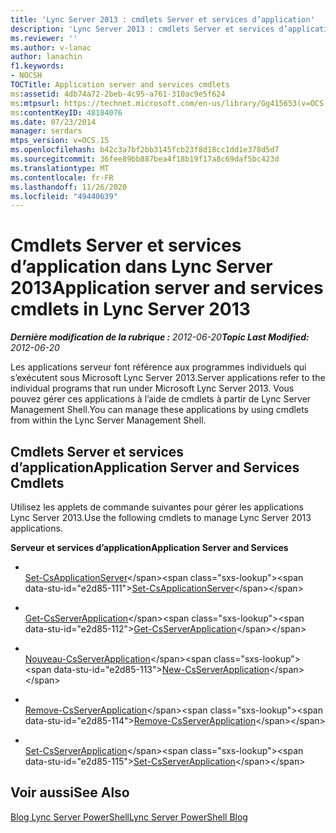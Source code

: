 ```yaml
---
title: 'Lync Server 2013 : cmdlets Server et services d’application'
description: 'Lync Server 2013 : cmdlets Server et services d’application.'
ms.reviewer: ''
ms.author: v-lanac
author: lanachin
f1.keywords:
- NOCSH
TOCTitle: Application server and services cmdlets
ms:assetid: 4db74a72-2beb-4c95-a761-310ac9e5f624
ms:mtpsurl: https://technet.microsoft.com/en-us/library/Gg415653(v=OCS.15)
ms:contentKeyID: 48184076
ms.date: 07/23/2014
manager: serdars
mtps_version: v=OCS.15
ms.openlocfilehash: b42c3a7bf2bb3145fcb23f8d18cc1dd1e378d5d7
ms.sourcegitcommit: 36fee89bb887bea4f18b19f17a8c69daf5bc423d
ms.translationtype: MT
ms.contentlocale: fr-FR
ms.lasthandoff: 11/26/2020
ms.locfileid: "49440639"
---
```

# <a name="application-server-and-services-cmdlets-in-lync-server-2013"></a><span data-ttu-id="e2d85-103">Cmdlets Server et services d’application dans Lync Server 2013</span><span class="sxs-lookup"><span data-stu-id="e2d85-103">Application server and services cmdlets in Lync Server 2013</span></span>

<div data-xmlns="http://www.w3.org/1999/xhtml">

<div class="topic" data-xmlns="http://www.w3.org/1999/xhtml" data-msxsl="urn:schemas-microsoft-com:xslt" data-cs="https://msdn.microsoft.com/">

<div data-asp="https://msdn2.microsoft.com/asp">



</div>

<div id="mainSection">

<div id="mainBody"><span data-ttu-id="e2d85-104">

<span> </span></span><span class="sxs-lookup"><span data-stu-id="e2d85-104">

<span> </span></span></span>

<span data-ttu-id="e2d85-105">_**Dernière modification de la rubrique :** 2012-06-20_</span><span class="sxs-lookup"><span data-stu-id="e2d85-105">_**Topic Last Modified:** 2012-06-20_</span></span>

<span data-ttu-id="e2d85-106">Les applications serveur font référence aux programmes individuels qui s’exécutent sous Microsoft Lync Server 2013.</span><span class="sxs-lookup"><span data-stu-id="e2d85-106">Server applications refer to the individual programs that run under Microsoft Lync Server 2013.</span></span> <span data-ttu-id="e2d85-107">Vous pouvez gérer ces applications à l’aide de cmdlets à partir de Lync Server Management Shell.</span><span class="sxs-lookup"><span data-stu-id="e2d85-107">You can manage these applications by using cmdlets from within the Lync Server Management Shell.</span></span>

<div>

## <a name="application-server-and-services-cmdlets"></a><span data-ttu-id="e2d85-108">Cmdlets Server et services d’application</span><span class="sxs-lookup"><span data-stu-id="e2d85-108">Application Server and Services Cmdlets</span></span>

<span data-ttu-id="e2d85-109">Utilisez les applets de commande suivantes pour gérer les applications Lync Server 2013.</span><span class="sxs-lookup"><span data-stu-id="e2d85-109">Use the following cmdlets to manage Lync Server 2013 applications.</span></span>

<span data-ttu-id="e2d85-110">**Serveur et services d’application**</span><span class="sxs-lookup"><span data-stu-id="e2d85-110">**Application Server and Services**</span></span>

  - <span></span>  
    <span data-ttu-id="e2d85-111">[Set-CsApplicationServer](https://technet.microsoft.com/library/Gg398562(v=OCS.15))</span><span class="sxs-lookup"><span data-stu-id="e2d85-111">[Set-CsApplicationServer](https://technet.microsoft.com/library/Gg398562(v=OCS.15))</span></span>

<!-- end list -->

  - <span></span>  
    <span data-ttu-id="e2d85-112">[Get-CsServerApplication](https://technet.microsoft.com/library/Gg425948(v=OCS.15))</span><span class="sxs-lookup"><span data-stu-id="e2d85-112">[Get-CsServerApplication](https://technet.microsoft.com/library/Gg425948(v=OCS.15))</span></span>

  - <span></span>  
    <span data-ttu-id="e2d85-113">[Nouveau-CsServerApplication](https://technet.microsoft.com/library/Gg398096(v=OCS.15))</span><span class="sxs-lookup"><span data-stu-id="e2d85-113">[New-CsServerApplication](https://technet.microsoft.com/library/Gg398096(v=OCS.15))</span></span>

  - <span></span>  
    <span data-ttu-id="e2d85-114">[Remove-CsServerApplication](https://technet.microsoft.com/library/Gg398366(v=OCS.15))</span><span class="sxs-lookup"><span data-stu-id="e2d85-114">[Remove-CsServerApplication](https://technet.microsoft.com/library/Gg398366(v=OCS.15))</span></span>

  - <span></span>  
    <span data-ttu-id="e2d85-115">[Set-CsServerApplication](https://technet.microsoft.com/library/Gg412850(v=OCS.15))</span><span class="sxs-lookup"><span data-stu-id="e2d85-115">[Set-CsServerApplication](https://technet.microsoft.com/library/Gg412850(v=OCS.15))</span></span>

</div>

<div>

## <a name="see-also"></a><span data-ttu-id="e2d85-116">Voir aussi</span><span class="sxs-lookup"><span data-stu-id="e2d85-116">See Also</span></span>


[<span data-ttu-id="e2d85-117">Blog Lync Server PowerShell</span><span class="sxs-lookup"><span data-stu-id="e2d85-117">Lync Server PowerShell Blog</span></span>](https://go.microsoft.com/fwlink/p/?linkid=203150)  
  

<span data-ttu-id="e2d85-118"></div>

</div>

<span> </span>

</div>

</div>

</span><span class="sxs-lookup"><span data-stu-id="e2d85-118"></div>

</div>

<span> </span>

</div>

</div>

</span></span></div>

